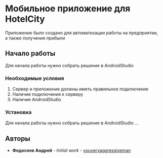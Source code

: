 # Мобильное приложение для HotelCity

Приложение было создано для автоматизации работы на предприятии, а также получения прибыли 

## Начало работы

Для начала работы нужно собрать решение в AndroidStudio

### Необходимые условия

1. Сервер и приложение должны иметь правильное подключение
2. Наличие подключения к серверу
3. Наличие AndroidStudio

### Установка

Для начала работы нужно собрать решение в AndroidStudio
...

## Авторы

* **Федосеев Андрей** - *Initial work* - [youveryaggressiveman](https://github.com/youveryaggressiveman)